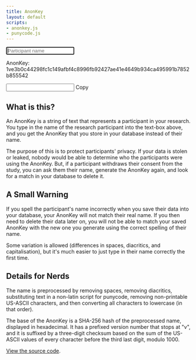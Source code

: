 ```yaml
---
title: AnonKey
layout: default
scripts:
- anonkey.js
- punycode.js
---
```

<input type="text" id="participantNameInput" placeholder="Participant name" autofocus autocomplete="off" oninput="generateKey()">
<p>AnonKey: <span id="output"><span>1</span>ve<span>3</span>b<span>0</span>c<span>4</span><span>4</span><span>2</span><span>9</span><span>8</span>fc<span>1</span>c<span>1</span><span>4</span><span>9</span>afbf<span>4</span>c<span>8</span><span>9</span><span>9</span><span>6</span>fb<span>9</span><span>2</span><span>4</span><span>2</span><span>7</span>ae<span>4</span><span>1</span>e<span>4</span><span>6</span><span>4</span><span>9</span>b<span>9</span><span>3</span><span>4</span>ca<span>4</span><span>9</span><span>5</span><span>9</span><span>9</span><span>1</span>b<span>7</span><span>8</span><span>5</span><span>2</span>b<span>8</span><span>5</span><span>5</span><span>5</span><span>4</span><span>2</span></span></p>
<input type="text" id="copyBox">
<span onclick="copyKey()" id="copyAnonKey">Copy</span>

## What is this?
An AnonKey is a string of text that represents a participant in your research. You type in the name of the research participant into the text-box above,
and you get the AnonKey that you store in your database instead of their name.

The purpose of this is to protect participants' privacy. If your data is stolen or leaked, nobody would be able to determine who the participants were
using the AnonKey. But, if a participant withdraws their consent from the study, you can ask them their name, generate the AnonKey again, and look for a match
in your database to delete it.

## A Small Warning
If you spell the participant's name incorrectly when you save their data into your database, your AnonKey will not match their real name. If you then need to
delete their data later on, you will not be able to match your saved AnonKey with the new one you generate using the correct spelling of their name.

Some variation is allowed (differences in spaces, diacritics, and capitalisation), but it's much easier to just type in their name correctly the first time.

## Details for Nerds
The name is preprocessed by removing spaces, removing diacritics, substituting text in a non-latin script for punycode, removing non-printable US-ASCII characters,
and then converting all characters to lowercase (in that order).

The base of the AnonKey is a SHA-256 hash of the preprocessed name, displayed in hexadecimal. It has a prefixed version number that stops at "v", and it is
suffixed by a three-digit checksum based on the sum of the US-ASCII values of every character before the third last digit, modulo 1000.

[View the source code](https://github.com/Coedice/website/blob/main/assets/scripts/anonKey.coffee).